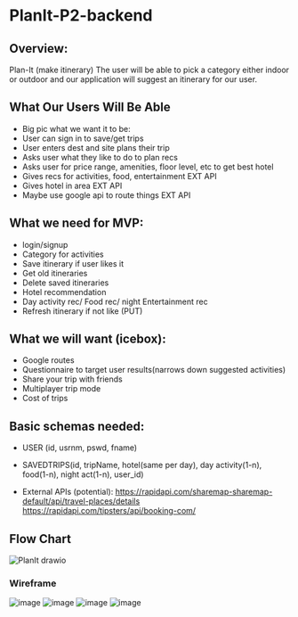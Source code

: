 # PlanIt-P2-backend

## Overview:
Plan-It (make itinerary)
The user will be able to pick a category either indoor or outdoor and our application will suggest an itinerary for our user. 

## What Our Users Will Be Able
- Big pic what we want it to be:
- User can sign in to save/get trips
- User enters dest and site plans their trip
- Asks user what they like to do to plan recs
- Asks user for price range, amenities, floor level, etc to get best hotel
- Gives recs for activities, food, entertainment EXT API
- Gives hotel in area EXT API
- Maybe use google api to route things EXT API

## What we need for MVP:
- login/signup
- Category for activities
- Save itinerary if user likes it
- Get old itineraries
- Delete saved itineraries
- Hotel recommendation
- Day activity rec/ Food rec/ night Entertainment rec
- Refresh itinerary if not like (PUT)

## What we will want (icebox):
- Google routes
- Questionnaire to target user results(narrows down suggested activities)
- Share your trip with friends
- Multiplayer trip mode
- Cost of trips

## Basic schemas needed:
- USER (id, usrnm, pswd, fname)
- SAVEDTRIPS(id, tripName, hotel(same per day), day activity(1-n), food(1-n), night act(1-n), user_id)

- External APIs (potential): 
https://rapidapi.com/sharemap-sharemap-default/api/travel-places/details
https://rapidapi.com/tipsters/api/booking-com/ 
## Flow Chart
![PlanIt drawio](https://user-images.githubusercontent.com/101686660/174396700-ec52db06-55d3-4fab-ac55-f1cffa85ae2f.png)



### Wireframe




![image](https://user-images.githubusercontent.com/105670057/174421907-d99ae1b5-eaad-40f5-8bf6-586f4d68ff9f.png)
![image](https://user-images.githubusercontent.com/105670057/174421919-2a7559c2-c8c3-4c05-a023-f5b77396ef79.png)
![image](https://user-images.githubusercontent.com/105670057/174421926-d8094ba8-ae27-4838-bdf9-7385ab9091e7.png)
![image](https://user-images.githubusercontent.com/105670057/174421934-27702112-3995-42a8-88bc-6e96f1521597.png)
